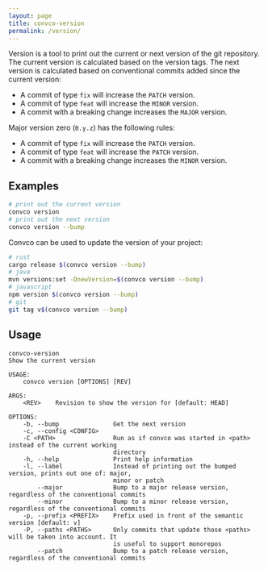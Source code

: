 ```yaml
---
layout: page
title: convco-version
permalink: /version/
---
```


Version is a tool to print out the current or next version of the git repository.
The current version is calculated based on the version tags.
The next version is calculated based on conventional commits added since the current version:

* A commit of type `fix` will increase the `PATCH` version.
* A commit of type `feat` will increase the `MINOR` version.
* A commit with a breaking change increases the `MAJOR` version.

Major version zero (`0.y.z`) has the following rules:

* A commit of type `fix` will increase the `PATCH` version.
* A commit of type `feat` will increase the `PATCH` version.
* A commit with a breaking change increases the `MINOR` version.

## Examples

```sh
# print out the current version
convco version
# print out the next version
convco version --bump
```

Convco can be used to update the version of your project:

```sh
# rust
cargo release $(convco version --bump)
# java
mvn versions:set -DnewVersion=$(convco version --bump)
# javascript
npm version $(convco version --bump)
# git
git tag v$(convco version --bump)
```

## Usage

```plain
convco-version 
Show the current version

USAGE:
    convco version [OPTIONS] [REV]

ARGS:
    <REV>    Revision to show the version for [default: HEAD]

OPTIONS:
    -b, --bump               Get the next version
    -c, --config <CONFIG>    
    -C <PATH>                Run as if convco was started in <path> instead of the current working
                             directory
    -h, --help               Print help information
    -l, --label              Instead of printing out the bumped version, prints out one of: major,
                             minor or patch
        --major              Bump to a major release version, regardless of the conventional commits
        --minor              Bump to a minor release version, regardless of the conventional commits
    -p, --prefix <PREFIX>    Prefix used in front of the semantic version [default: v]
    -P, --paths <PATHS>      Only commits that update those <paths> will be taken into account. It
                             is useful to support monorepos
        --patch              Bump to a patch release version, regardless of the conventional commits
```

